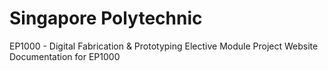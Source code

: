 # Singapore Polytechnic
EP1000 - Digital Fabrication & Prototyping Elective Module
Project Website Documentation for EP1000
